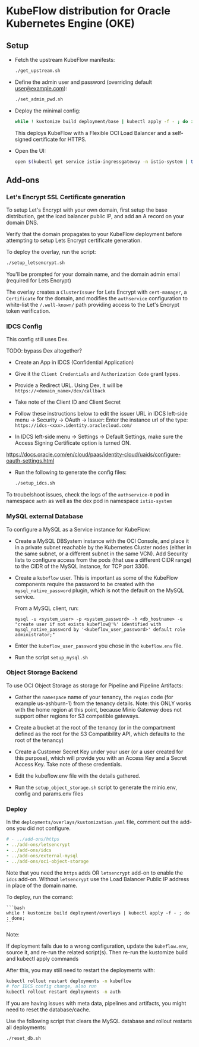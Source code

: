 # KubeFlow distribution for Oracle Kubernetes Engine (OKE)

## Setup

- Fetch the upstream KubeFlow manifests:

    ```bash
    ./get_upstream.sh
    ```

- Define the admin user and password (overriding default user@example.com):

    ```bash
    ./set_admin_pwd.sh
    ```

- Deploy the minimal config:

    ```bash
    while ! kustomize build deployment/base | kubectl apply -f - ; do : done;
    ```

    This deploys KubeFlow with a Flexible OCI Load Balancer and a self-signed certificate for HTTPS.

- Open the UI:

    ```bash
    open $(kubectl get service istio-ingressgateway -n istio-system | tail -n -1 | awk '{print "https://"$4}')
    ```

## Add-ons

### Let's Encrypt SSL Certificate generation

To setup Let's Encrypt with your own domain, first setup the base distribution, get the load balancer public IP, and add an A record on your domain DNS. 

Verify that the domain propagates to your KubeFlow deployment before attempting to setup Lets Encrypt certificate generation.

To deploy the overlay, run the script:

```bash
./setup_letsencrypt.sh
```

You'll be prompted for your domain name, and the domain admin email (required for Lets Encrypt)

The overlay creates a `ClusterIssuer` for Lets Encrypt with `cert-manager`, a `Certificate` for the domain, and modifies the `authservice` configuration to white-list the `/.well-known/` path providing access to the Let's Encrypt token verification.

### IDCS Config

This config still uses Dex.

TODO: bypass Dex altogether?

- Create an App in IDCS (Confidential Application)
- Give it the `Client Credentials` and `Authorization Code` grant types.
- Provide a Redirect URL. Using Dex, it will be `https://<domain_name>/dex/callback`
- Take note of the Client ID and Client Secret

- Follow these instructions below to edit the issuer URL in IDCS left-side menu -> Security -> OAuth -> Issuer: Enter the instance url of the type: `https://idcs-<xxx>.identity.oraclecloud.com/`

- In IDCS left-side menu -> Settings -> Default Settings, make sure the Access Signing Certificate option is turned ON.

https://docs.oracle.com/en/cloud/paas/identity-cloud/uaids/configure-oauth-settings.html

- Run the following to generate the config files:

    ```bash
    ./setup_idcs.sh
    ```

To troubelshoot issues, check the logs of the `authservice-0` pod in namespace `auth` as well as the dex pod in namespace `istio-system`

### MySQL external Database

To configure a MySQL as a Service instance for KubeFlow:

- Create a MySQL DBSystem instance with the OCI Console, and place it in a private subnet reachable by the Kubernetes Cluster nodes (either in the same subnet, or a different subnet in the same VCN). Add Security lists to configure access from the pods (that use a different CIDR range) to the CIDR of the MySQL instance, for TCP port 3306.

- Create a `kubeflow` user.
  This is important as some of the KubeFlow components require the password to be created with the `mysql_native_password` plugin, which is not the default on the MySQL service.

  From a MySQL client, run:
  ```
  mysql -u <system_user> -p <system_password> -h <db_hostname> -e "create user if not exists kubeflow@'%' identified with mysql_native_password by '<kubeflow_user_password>' default role administrator;"
  ```
- Enter the `kubeflow_user_password` you chose in the `kubeflow.env` file.

- Run the script `setup_mysql.sh`


### Object Storage Backend

To use OCI Object Storage as storage for Pipeline and Pipeline Artifacts:

- Gather the `namespace` name of your tenancy, the `region` code (for example us-ashburn-1) from the tenancy details.
  Note: this ONLY works with the home region at this point, because Minio Gateway does not support other regions for S3 compatible gateways.

- Create a bucket at the root of the tenancy (or in the compartment defined as the root for the S3 Compatibility API, which defaults to the root of the tenancy)

- Create a Customer Secret Key under your user (or a user created for this purpose), which will provide you with an Access Key and a Secret Access Key. Take note of these credentials.

- Edit the kubeflow.env file with the details gathered.

- Run the `setup_object_storage.sh` script to generate the minio.env, config and params.env files

### Deploy

In the `deployments/overlays/kustomization.yaml` file, comment out the add-ons you did not configure.

```yaml
# - ../add-ons/https
- ../add-ons/letsencrypt
- ../add-ons/idcs
- ../add-ons/external-mysql
- ../add-ons/oci-object-storage
```

Note that you need the `https` adds OR `letsencrypt` add-on to enable the `idcs` add-on. Without `letsencrypt` use the Load Balancer Public IP address in place of the domain name. 

To deploy, run the comand:

    ```bash
    while ! kustomize build deployment/overlays | kubectl apply -f - ; do : done;
    ```

Note:

If deployment fails due to a wrong configuration, update the `kubeflow.env`, source it, and re-run the related script(s). Then re-run the kustomize build and kubectl apply commands

After this, you may still need to restart the deployments with:

```bash
kubectl rollout restart deployments -n kubeflow
# for IDCS config change, also run
kubectl rollout restart deployments -n auth
```

If you are having issues with meta data, pipelines and artifacts, you might need to reset the database/cache. 

Use the following script that clears the MySQL database and rollout restarts all deployments:

```bash
./reset_db.sh
```